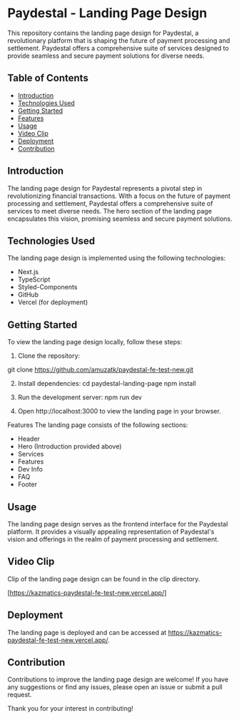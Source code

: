 # Paydestal - Landing Page Design

This repository contains the landing page design for Paydestal, a revolutionary platform that is shaping the future of payment processing and settlement. Paydestal offers a comprehensive suite of services designed to provide seamless and secure payment solutions for diverse needs.

## Table of Contents
- [Introduction](#introduction)
- [Technologies Used](#technologies-used)
- [Getting Started](#getting-started)
- [Features](#features)
- [Usage](#usage)
- [Video Clip](#clip)
- [Deployment](#deployment)
- [Contribution](#contribution)

## Introduction

The landing page design for Paydestal represents a pivotal step in revolutionizing financial transactions. With a focus on the future of payment processing and settlement, Paydestal offers a comprehensive suite of services to meet diverse needs. The hero section of the landing page encapsulates this vision, promising seamless and secure payment solutions.

## Technologies Used

The landing page design is implemented using the following technologies:
- Next.js
- TypeScript
- Styled-Components
- GitHub
- Vercel (for deployment)

## Getting Started

To view the landing page design locally, follow these steps:

1. Clone the repository:

<!-- ```bash -->
git clone https://github.com/amuzatk/paydestal-fe-test-new.git


2. Install dependencies:
    cd paydestal-landing-page
    npm install

3. Run the development server:
    npm run dev

4. Open http://localhost:3000 to view the landing page in your browser.

Features
The landing page consists of the following sections:

- Header
- Hero (Introduction provided above)
- Services
- Features
- Dev Info
- FAQ
- Footer

## Usage
The landing page design serves as the frontend interface for the Paydestal platform. It provides a visually appealing representation of Paydestal's vision and offerings in the realm of payment processing and settlement.

## Video Clip

Clip of the landing page design can be found in the clip directory.

[https://kazmatics-paydestal-fe-test-new.vercel.app/]

## Deployment

The landing page is deployed and can be accessed at https://kazmatics-paydestal-fe-test-new.vercel.app/.

## Contribution

Contributions to improve the landing page design are welcome! If you have any suggestions or find any issues, please open an issue or submit a pull request.

Thank you for your interest in contributing!